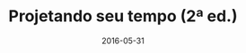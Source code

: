 ---
title:  "Projetando seu tempo (2ª ed.)"
date:   2016-05-31
categories: [Palestra]
where: "Hebenário"
when: "2016"
---